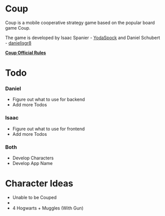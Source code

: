 # Coup

Coup is a mobile cooperative strategy game based on the popular board game Coup. 

The game is developed by Isaac Spanier - [YodaSpock](https://github.com/YodaSpock) and Daniel Schubert - [danielisgr8](https://github.com/danielisgr8) 

**[Coup Official Rules](https://www.ultraboardgames.com/coup/game-rules.php)**

# Todo

### Daniel 

* Figure out what to use for backend
* Add more Todos

### Isaac

* Figure out what to use for frontend
* Add more Todos

### Both

* Develop Characters
* Develop App Name

# Character Ideas

* Unable to be Couped
* 
* 4 Hogwarts + Muggles (With Gun)